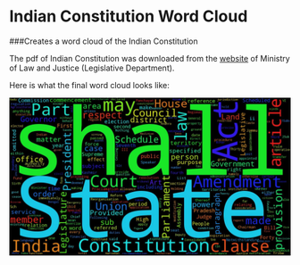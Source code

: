 # Indian Constitution Word Cloud

###Creates a word cloud of the Indian Constitution

The pdf of Indian Constitution was downloaded from the [website](http://indiacode.nic.in/coiweb/welcome.html) of  Ministry of Law and Justice (Legislative Department).

Here is what the final word cloud looks like:

![word cloud of Indian Constitution](consti.jpeg)
